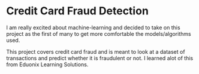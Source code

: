 # Credit Card Fraud Detection
I am really excited about machine-learning and decided to take on this project as the first of many to get more comfortable the models/algorithms used.

This project covers credit card fraud and is meant to look at a dataset of transactions and predict whether it is fraudulent or not. I learned alot of this from Eduonix Learning Solutions.